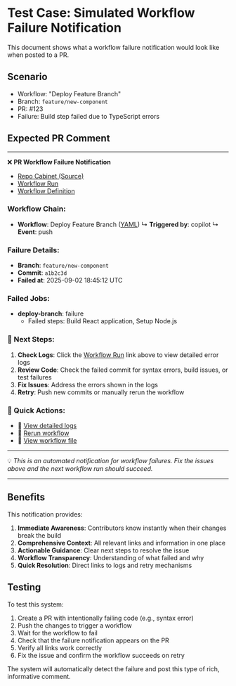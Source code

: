# Test Case: Simulated Workflow Failure Notification

This document shows what a workflow failure notification would look like when posted to a PR.

## Scenario
- Workflow: "Deploy Feature Branch" 
- Branch: `feature/new-component`
- PR: #123
- Failure: Build step failed due to TypeScript errors

## Expected PR Comment

---

❌ **PR Workflow Failure Notification**

- [Repo Cabinet (Source)](https://github.com/litlfred/sgex)
- [Workflow Run](https://github.com/litlfred/sgex/actions/runs/987654321)
- [Workflow Definition](https://github.com/litlfred/sgex/blob/main/.github/workflows/branch-deployment.yml)

### Workflow Chain:
- **Workflow**: Deploy Feature Branch ([YAML](https://github.com/litlfred/sgex/blob/main/.github/workflows/branch-deployment.yml))
    ↳ **Triggered by**: copilot
    ↳ **Event**: push

### Failure Details:
- **Branch**: `feature/new-component`
- **Commit**: `a1b2c3d`
- **Failed at**: 2025-09-02 18:45:12 UTC

### Failed Jobs:
- **deploy-branch**: failure
  - Failed steps: Build React application, Setup Node.js

### 🔧 Next Steps:
1. **Check Logs**: Click the [Workflow Run](https://github.com/litlfred/sgex/actions/runs/987654321) link above to view detailed error logs
2. **Review Code**: Check the failed commit for syntax errors, build issues, or test failures
3. **Fix Issues**: Address the errors shown in the logs
4. **Retry**: Push new commits or manually rerun the workflow

### 🔄 Quick Actions:
- 📄 [View detailed logs](https://github.com/litlfred/sgex/actions/runs/987654321)
- 🔄 [Rerun workflow](https://github.com/litlfred/sgex/actions/workflows/deploy-feature-branch.yml)
- 📝 [View workflow file](https://github.com/litlfred/sgex/blob/main/.github/workflows/branch-deployment.yml)

---
💡 *This is an automated notification for workflow failures. Fix the issues above and the next workflow run should succeed.*

---

## Benefits

This notification provides:

1. **Immediate Awareness**: Contributors know instantly when their changes break the build
2. **Comprehensive Context**: All relevant links and information in one place
3. **Actionable Guidance**: Clear next steps to resolve the issue
4. **Workflow Transparency**: Understanding of what failed and why
5. **Quick Resolution**: Direct links to logs and retry mechanisms

## Testing

To test this system:

1. Create a PR with intentionally failing code (e.g., syntax error)
2. Push the changes to trigger a workflow
3. Wait for the workflow to fail
4. Check that the failure notification appears on the PR
5. Verify all links work correctly
6. Fix the issue and confirm the workflow succeeds on retry

The system will automatically detect the failure and post this type of rich, informative comment.